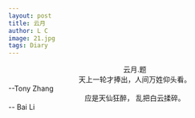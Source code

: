 ```yaml
---
layout: post
title: 云月
author: L C
image: 21.jpg
tags: Diary
---
```

<center>云月.题</center>

<center>天上一轮才捧出，人间万姓仰头看。</center>
                           --Tony Zhang  

<center>应是天仙狂醉， 乱把白云揉碎。</center>
                           -- Bai Li &nbsp;&nbsp;


    
 
